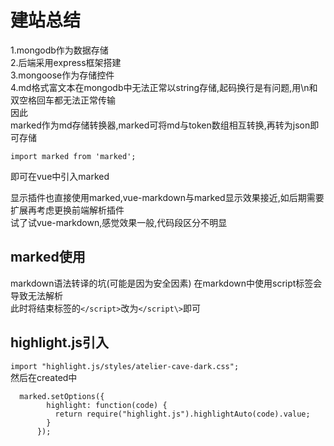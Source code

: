 建站总结  
===
1.mongodb作为数据存储  
2.后端采用express框架搭建  
3.mongoose作为存储控件  
4.md格式富文本在mongodb中无法正常以string存储,起码换行是有问题,用\n和双空格回车都无法正常传输  
因此  
marked作为md存储转换器,marked可将md与token数组相互转换,再转为json即可存储  
  
`import marked from 'marked';`  
  
即可在vue中引入marked   
    
显示插件也直接使用marked,vue-markdown与marked显示效果接近,如后期需要扩展再考虑更换前端解析插件  
试了试vue-markdown,感觉效果一般,代码段区分不明显  
  
marked使用  
---
  
markdown语法转译的坑(可能是因为安全因素)
在markdown中使用script标签会导致无法解析  
此时将结束标签的`</script>`改为`</script\>`即可
    
highlight.js引入  
---
`import "highlight.js/styles/atelier-cave-dark.css";`  
然后在created中  
  
```
  marked.setOptions({
        highlight: function(code) {
          return require("highlight.js").highlightAuto(code).value;
        }
      });
```
  
